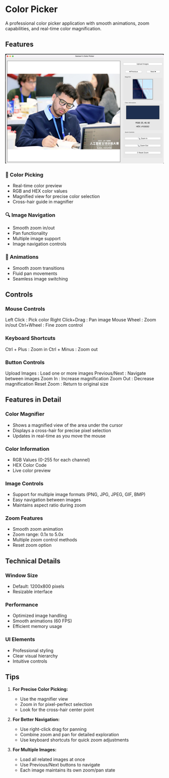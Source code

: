 # Color Picker

A professional color picker application with smooth animations, zoom capabilities, and real-time color magnification.

## Features

![Color Picker App Screenshot](result.png)

### 🎨 Color Picking

- Real-time color preview
- RGB and HEX color values
- Magnified view for precise color selection
- Cross-hair guide in magnifier

### 🔍 Image Navigation

- Smooth zoom in/out
- Pan functionality
- Multiple image support
- Image navigation controls

### 💫 Animations

- Smooth zoom transitions
- Fluid pan movements
- Seamless image switching

## Controls

### Mouse Controls

Left Click : Pick color
Right Click+Drag : Pan image
Mouse Wheel : Zoom in/out
Ctrl+Wheel : Fine zoom control

### Keyboard Shortcuts

Ctrl + Plus : Zoom in
Ctrl + Minus : Zoom out

### Button Controls

Upload Images : Load one or more images
Previous/Next : Navigate between images
Zoom In : Increase magnification
Zoom Out : Decrease magnification
Reset Zoom : Return to original size

## Features in Detail

### Color Magnifier

- Shows a magnified view of the area under the cursor
- Displays a cross-hair for precise pixel selection
- Updates in real-time as you move the mouse

### Color Information

- RGB Values (0-255 for each channel)
- HEX Color Code
- Live color preview

### Image Controls

- Support for multiple image formats (PNG, JPG, JPEG, GIF, BMP)
- Easy navigation between images
- Maintains aspect ratio during zoom

### Zoom Features

- Smooth zoom animation
- Zoom range: 0.1x to 5.0x
- Multiple zoom control methods
- Reset zoom option

## Technical Details

### Window Size

- Default: 1200x800 pixels
- Resizable interface

### Performance

- Optimized image handling
- Smooth animations (60 FPS)
- Efficient memory usage

### UI Elements

- Professional styling
- Clear visual hierarchy
- Intuitive controls

## Tips

1. **For Precise Color Picking:**

   - Use the magnifier view
   - Zoom in for pixel-perfect selection
   - Look for the cross-hair center point

2. **For Better Navigation:**

   - Use right-click drag for panning
   - Combine zoom and pan for detailed exploration
   - Use keyboard shortcuts for quick zoom adjustments

3. **For Multiple Images:**
   - Load all related images at once
   - Use Previous/Next buttons to navigate
   - Each image maintains its own zoom/pan state
